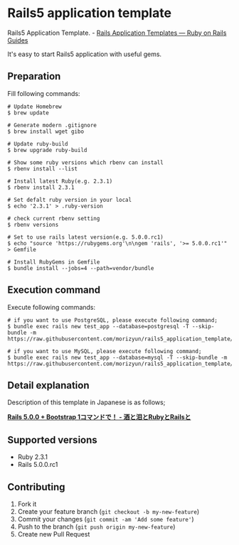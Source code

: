 # Rails5 application template

Rails5 Application Template. - [Rails Application Templates — Ruby on Rails Guides](http://guides.rubyonrails.org/rails_application_templates.html)

It's easy to start Rails5 application with useful gems.

## Preparation

Fill following commands:

```
# Update Homebrew
$ brew update

# Generate modern .gitignore
$ brew install wget gibo

# Update ruby-build
$ brew upgrade ruby-build

# Show some ruby versions which rbenv can install
$ rbenv install --list

# Install latest Ruby(e.g. 2.3.1)
$ rbenv install 2.3.1

# Set defalt ruby version in your local
$ echo '2.3.1' > .ruby-version

# check current rbenv setting
$ rbenv versions

# Set to use rails latest version(e.g. 5.0.0.rc1)
$ echo "source 'https://rubygems.org'\n\ngem 'rails', '>= 5.0.0.rc1'" > Gemfile

# Install RubyGems in Gemfile
$ bundle install --jobs=4 --path=vendor/bundle
```

## Execution command

Execute following commands:

```
# if you want to use PostgreSQL, please execute following command;
$ bundle exec rails new test_app --database=postgresql -T --skip-bundle -m https://raw.githubusercontent.com/morizyun/rails5_application_template/master/app_template.rb

# if you want to use MySQL, please execute following command;
$ bundle exec rails new test_app --database=mysql -T --skip-bundle -m https://raw.githubusercontent.com/morizyun/rails5_application_template/master/app_template.rb
```

## Detail explanation

Description of this template in Japanese is as follows;

**[Rails 5.0.0 + Bootstrap 1コマンドで！ - 酒と泪とRubyとRailsと](http://morizyun.github.io/blog/rails5-application-templates/)**

## Supported versions

- Ruby 2.3.1
- Rails 5.0.0.rc1

## Contributing

1. Fork it
2. Create your feature branch (`git checkout -b my-new-feature`)
3. Commit your changes (`git commit -am 'Add some feature'`)
4. Push to the branch (`git push origin my-new-feature`)
5. Create new Pull Request
